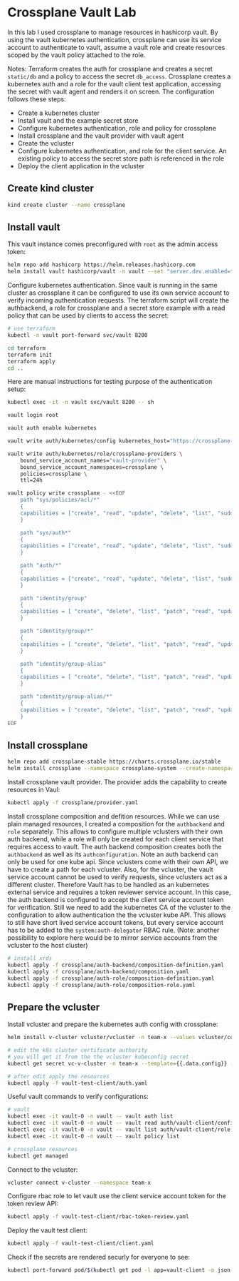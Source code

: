 # Crossplane Vault Lab

In this lab I used crossplane to manage resources in hashicorp vault. By using the vault kubernetes authentication, crossplane can use its service account to authenticate to vault, assume a vault role and create resources scoped by the vault policy attached to the role.

Notes:
Terraform creates the auth for crossplane and creates a secret `static/db` and a policy to access the secret `db_access`. Crossplane creates a kubernetes auth and a role for the vault client test application, accessing the secret with vault agent and renders it on screen. The configuration follows these steps:
- Create a kubernetes cluster
- Install vault and the example secret store
- Configure kubernetes authentication, role and policy for crossplane
- Install crossplane and the vault provider with vault agent
- Create the vcluster
- Configure kubernetes authentication, and role for the client service. An existing policy to access the secret store path is referenced in the role
- Deploy the client application in the vcluster

## Create kind cluster
```bash
kind create cluster --name crossplane
```

## Install vault
This vault instance comes preconfigured with `root` as the admin access token:

```bash
helm repo add hashicorp https://helm.releases.hashicorp.com
helm install vault hashicorp/vault -n vault --set "server.dev.enabled=true" --set "server.logLevel=debug" --version 0.28.0 --create-namespace
```

Configure kubernetes authentication. Since vault is running in the same cluster as crossplane it can be configured to use its own service account to verify incoming authentication requests. The terraform script will create the authbackend, a role for crossplane and a secret store example with a read policy that can be used by clients to access the secret:

```bash
# use terraform
kubectl -n vault port-forward svc/vault 8200

cd terraform
terraform init
terraform apply
cd ..
``` 

Here are manual instructions for testing purpose of the authentication setup:
```bash
kubectl exec -it -n vault svc/vault 8200 -- sh 

vault login root

vault auth enable kubernetes

vault write auth/kubernetes/config kubernetes_host="https://crossplane-control-plane:6443"

vault write auth/kubernetes/role/crossplane-providers \
    bound_service_account_names="vault-provider" \
    bound_service_account_namespaces=crossplane \
    policies=crossplane \
    ttl=24h

vault policy write crossplane - <<EOF
    path "sys/policies/acl/*"
    {
    capabilities = ["create", "read", "update", "delete", "list", "sudo"]
    }

    path "sys/auth*"
    {
    capabilities = ["create", "read", "update", "delete", "list", "sudo"]
    }

    path "auth/*"
    {
    capabilities = ["create", "read", "update", "delete", "list", "sudo"]
    }

    path "identity/group" 
    {
    capabilities = [ "create", "delete", "list", "patch", "read", "update" ]
    }

    path "identity/group/*" 
    {
    capabilities = [ "create", "delete", "list", "patch", "read", "update" ]
    }

    path "identity/group-alias" 
    {
    capabilities = [ "create", "delete", "list", "patch", "read", "update" ]
    }

    path "identity/group-alias/*" 
    {
    capabilities = [ "create", "delete", "list", "patch", "read", "update" ]
    }
EOF
```

## Install crossplane
```bash
helm repo add crossplane-stable https://charts.crossplane.io/stable
helm install crossplane --namespace crossplane-system --create-namespace crossplane-stable/crossplane
```

Install crossplane vault provider. The provider adds the capability to create resources in Vaul:
```bash
kubectl apply -f crossplane/provider.yaml
```

Install crossplane composition and defition resources. While we can use plain managed resources, I created a composition for the `authbackend` and `role` separately. This allows to configure multiple vclusters with their own auth backend, while a role will only be created for each client service that requires access to vault. The auth backend composition creates both the `authbackend` as well as its `authconfiguration`. Note an auth backend can only be used for one kube api. Since vclusters come with their own API, we have to create a path for each vcluster. Also, for the vcluster, the vault service account cannot be used to verify requests, since vclusters act as a different cluster. Therefore Vault has to be handled as an kubernetes external service and requires a token reviewer service account. In this case, the auth backend is configured to accept the client service account token for verification. Still we need to add the kubernetes CA of the vcluster to the configuration to allow authentication the the vcluster kube API. This allows to still have short lived service account tokens, but every service account has to be added to the `system:auth-delegator` RBAC rule. (Note: another possibility to explore here would be to mirror service accounts from the vcluster to the host cluster)
```bash
# install xrds
kubectl apply -f crossplane/auth-backend/composition-definition.yaml
kubectl apply -f crossplane/auth-backend/composition.yaml
kubectl apply -f crossplane/auth-role/composition-definition.yaml
kubectl apply -f crossplane/auth-role/composition-role.yaml
```

## Prepare the vcluster
Install vcluster and prepare the kubernetes auth config with crossplane:
```bash
helm install v-cluster vcluster/vcluster -n team-x --values vcluster/config.yaml --create-namespace --version 0.20.0-beta.6

# edit the k8s cluster certificate authority
# you will get it from the the vcluster kubeconfig secret
kubectl get secret vc-v-cluster -n team-x --template={{.data.config}} -o json | jq -r '.data.["certificate-authority"]' | base64 -d

# after edit apply the resources
kubectl apply -f vault-test-client/auth.yaml
```

Useful vault commands to verify configurations:
```bash
# vault
kubectl exec -it vault-0 -n vault -- vault auth list
kubectl exec -it vault-0 -n vault -- vault read auth/vault-client/config
kubectl exec -it vault-0 -n vault -- vault list auth/vault-client/role
kubectl exec -it vault-0 -n vault -- vault policy list

# crossplane resources
kubectl get managed
```

Connect to the vcluster:
```bash
vcluster connect v-cluster --namespace team-x
```

Configure rbac role to let vault use the client service account token for the token review API:
```bash
kubectl apply -f vault-test-client/rbac-token-review.yaml
```

Deploy the vault test client:
```bash
kubectl apply -f vault-test-client/client.yaml
```

Check if the secrets are rendered securly for everyone to see:
```bash
kubectl port-forward pod/$(kubectl get pod -l app=vault-client -o json | jq -r '.items[0].metadata.name') 8080:80
```